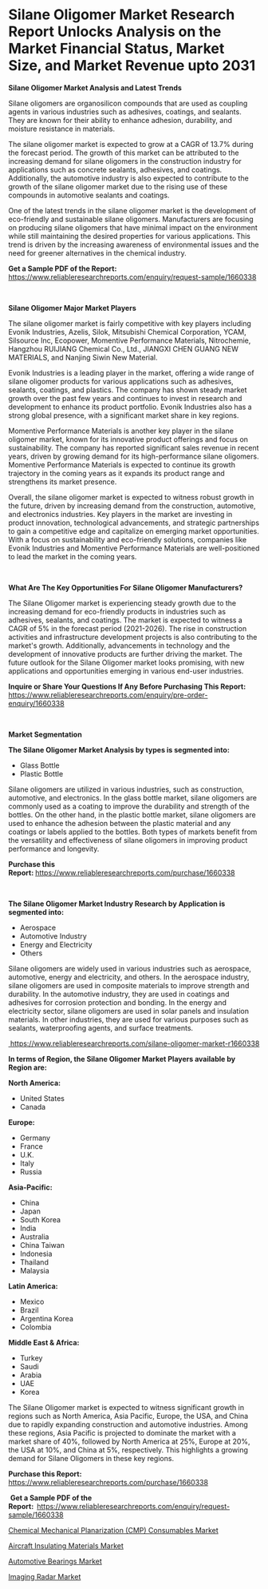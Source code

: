 <p><h1>Silane Oligomer Market Research Report Unlocks Analysis on the Market Financial Status, Market Size, and Market Revenue upto 2031</h1></p><p><strong>Silane Oligomer Market Analysis and Latest Trends</strong></p>
<p><p>Silane oligomers are organosilicon compounds that are used as coupling agents in various industries such as adhesives, coatings, and sealants. They are known for their ability to enhance adhesion, durability, and moisture resistance in materials.</p><p>The silane oligomer market is expected to grow at a CAGR of 13.7% during the forecast period. The growth of this market can be attributed to the increasing demand for silane oligomers in the construction industry for applications such as concrete sealants, adhesives, and coatings. Additionally, the automotive industry is also expected to contribute to the growth of the silane oligomer market due to the rising use of these compounds in automotive sealants and coatings.</p><p>One of the latest trends in the silane oligomer market is the development of eco-friendly and sustainable silane oligomers. Manufacturers are focusing on producing silane oligomers that have minimal impact on the environment while still maintaining the desired properties for various applications. This trend is driven by the increasing awareness of environmental issues and the need for greener alternatives in the chemical industry.</p></p>
<p><strong>Get a Sample PDF of the Report:&nbsp;</strong> <a href="https://www.reliableresearchreports.com/enquiry/request-sample/1660338">https://www.reliableresearchreports.com/enquiry/request-sample/1660338</a></p>
<p>&nbsp;</p>
<p><strong>Silane Oligomer Major Market Players</strong></p>
<p><p>The silane oligomer market is fairly competitive with key players including Evonik Industries, Azelis, Silok, Mitsubishi Chemical Corporation, YCAM, Silsource Inc, Ecopower, Momentive Performance Materials, Nitrochemie, Hangzhou RUIJIANG Chemical Co., Ltd., JIANGXI CHEN GUANG NEW MATERIALS, and Nanjing Siwin New Material.</p><p>Evonik Industries is a leading player in the market, offering a wide range of silane oligomer products for various applications such as adhesives, sealants, coatings, and plastics. The company has shown steady market growth over the past few years and continues to invest in research and development to enhance its product portfolio. Evonik Industries also has a strong global presence, with a significant market share in key regions.</p><p>Momentive Performance Materials is another key player in the silane oligomer market, known for its innovative product offerings and focus on sustainability. The company has reported significant sales revenue in recent years, driven by growing demand for its high-performance silane oligomers. Momentive Performance Materials is expected to continue its growth trajectory in the coming years as it expands its product range and strengthens its market presence.</p><p>Overall, the silane oligomer market is expected to witness robust growth in the future, driven by increasing demand from the construction, automotive, and electronics industries. Key players in the market are investing in product innovation, technological advancements, and strategic partnerships to gain a competitive edge and capitalize on emerging market opportunities. With a focus on sustainability and eco-friendly solutions, companies like Evonik Industries and Momentive Performance Materials are well-positioned to lead the market in the coming years.</p></p>
<p>&nbsp;</p>
<p><strong>What Are The Key Opportunities For Silane Oligomer Manufacturers?</strong></p>
<p><p>The Silane Oligomer market is experiencing steady growth due to the increasing demand for eco-friendly products in industries such as adhesives, sealants, and coatings. The market is expected to witness a CAGR of 5% in the forecast period (2021-2026). The rise in construction activities and infrastructure development projects is also contributing to the market's growth. Additionally, advancements in technology and the development of innovative products are further driving the market. The future outlook for the Silane Oligomer market looks promising, with new applications and opportunities emerging in various end-user industries.</p></p>
<p><strong>Inquire or Share Your Questions If Any Before Purchasing This Report:</strong> <a href="https://www.reliableresearchreports.com/enquiry/pre-order-enquiry/1660338">https://www.reliableresearchreports.com/enquiry/pre-order-enquiry/1660338</a></p>
<p>&nbsp;</p>
<p><strong>Market Segmentation</strong></p>
<p><strong>The Silane Oligomer Market Analysis by types is segmented into:</strong></p>
<p><ul><li>Glass Bottle</li><li>Plastic Bottle</li></ul></p>
<p><p>Silane oligomers are utilized in various industries, such as construction, automotive, and electronics. In the glass bottle market, silane oligomers are commonly used as a coating to improve the durability and strength of the bottles. On the other hand, in the plastic bottle market, silane oligomers are used to enhance the adhesion between the plastic material and any coatings or labels applied to the bottles. Both types of markets benefit from the versatility and effectiveness of silane oligomers in improving product performance and longevity.</p></p>
<p><strong>Purchase this Report:&nbsp;</strong><a href="https://www.reliableresearchreports.com/purchase/1660338">https://www.reliableresearchreports.com/purchase/1660338</a></p>
<p>&nbsp;</p>
<p><strong>The Silane Oligomer Market Industry Research by Application is segmented into:</strong></p>
<p><ul><li>Aerospace</li><li>Automotive Industry</li><li>Energy and Electricity</li><li>Others</li></ul></p>
<p><p>Silane oligomers are widely used in various industries such as aerospace, automotive, energy and electricity, and others. In the aerospace industry, silane oligomers are used in composite materials to improve strength and durability. In the automotive industry, they are used in coatings and adhesives for corrosion protection and bonding. In the energy and electricity sector, silane oligomers are used in solar panels and insulation materials. In other industries, they are used for various purposes such as sealants, waterproofing agents, and surface treatments.</p></p>
<p><a href="https://www.reliableresearchreports.com/silane-oligomer-market-r1660338">&nbsp;https://www.reliableresearchreports.com/silane-oligomer-market-r1660338</a></p>
<p><strong>In terms of Region, the Silane Oligomer Market Players available by Region are:</strong></p>
<p>
    <p> <strong> North America: </strong>
        <ul>
            <li>United States</li>
            <li>Canada</li>
        </ul>
        </p> 
    <p> <strong> Europe: </strong>
        <ul>
            <li>Germany</li>
            <li>France</li>
            <li>U.K.</li>
            <li>Italy</li>
            <li>Russia</li>
        </ul>
        </p> 
    <p> <strong> Asia-Pacific: </strong>
        <ul>
            <li>China</li>
            <li>Japan</li>
            <li>South Korea</li>
            <li>India</li>
            <li>Australia</li>
            <li>China Taiwan</li>
            <li>Indonesia</li>
            <li>Thailand</li>
            <li>Malaysia</li>
        </ul>
        </p> 
    <p> <strong> Latin America: </strong>
        <ul>
            <li>Mexico</li>
            <li>Brazil</li>
            <li>Argentina Korea</li>
            <li>Colombia</li>
        </ul>
        </p> 
    <p> <strong> Middle East & Africa: </strong>
        <ul>
            <li>Turkey</li>
            <li>Saudi</li>
            <li>Arabia</li>
            <li>UAE</li>
            <li>Korea</li>
        </ul>
    </p>
    </p>
<p><p>The Silane Oligomer market is expected to witness significant growth in regions such as North America, Asia Pacific, Europe, the USA, and China due to rapidly expanding construction and automotive industries. Among these regions, Asia Pacific is projected to dominate the market with a market share of 40%, followed by North America at 25%, Europe at 20%, the USA at 10%, and China at 5%, respectively. This highlights a growing demand for Silane Oligomers in these key regions.</p></p>
<p><strong>Purchase this Report: </strong><a href="https://www.reliableresearchreports.com/purchase/1660338">https://www.reliableresearchreports.com/purchase/1660338</a></p>
<p>&nbsp;<strong>Get a Sample PDF of the Report:&nbsp;&nbsp;</strong><a href="https://www.reliableresearchreports.com/enquiry/request-sample/1660338">https://www.reliableresearchreports.com/enquiry/request-sample/1660338</a></p>
<p><strong></strong></p>
<p><p><a href="https://github.com/Hazelklievgspy6vdcsmu106w/Market-Research-Report-List-3/blob/main/chemical-mechanical-planarization-cmp-consumables-market.md">Chemical Mechanical Planarization (CMP) Consumables Market</a></p><p><a href="https://github.com/lubmix/Market-Research-Report-List-3/blob/main/aircraft-insulating-materials-market.md">Aircraft Insulating Materials Market</a></p><p><a href="https://medium.com/@billyrice626/global-automotive-bearings-market-size-is-expected-to-experience-a-cagr-of-7-9-811d0c089c04">Automotive Bearings Market</a></p><p><a href="https://medium.com/@babymorar/imaging-radar-market-investigation-industry-evolution-and-forecast-till-2031-3f543e609e88">Imaging Radar Market</a></p></p>
